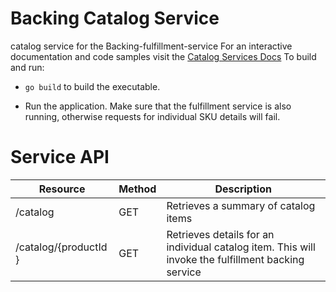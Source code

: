 # Backing Catalog Service

catalog service for the Backing-fulfillment-service
For an interactive documentation and code samples visit the [Catalog Services Docs](https://backingcatalogservice.docs.apiary.io/#)
To build and run:

- `go build` to build the executable.

- Run the application. Make sure that the fulfillment service is also running, otherwise requests for individual SKU details will fail.

# Service API

| Resource              | Method | Description                                                                                        |
| --------------------- | ------ | -------------------------------------------------------------------------------------------------- |
| /catalog              | GET    | Retrieves a summary of catalog items                                                               |
| /catalog/{productId } | GET    | Retrieves details for an individual catalog item. This will invoke the fulfillment backing service |
